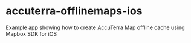 # accuterra-offlinemaps-ios
Example app showing how to create AccuTerra Map offline cache using Mapbox SDK for iOS

